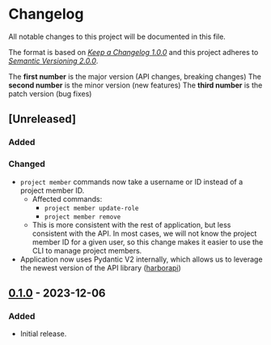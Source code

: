 # Changelog

All notable changes to this project will be documented in this file.

The format is based on [*Keep a Changelog 1.0.0*](https://keepachangelog.com/en/1.0.0/) and this project adheres to [*Semantic Versioning 2.0.0*](https://semver.org/).

The **first number** is the major version (API changes, breaking changes)
The **second number** is the minor version (new features)
The **third number** is the patch version (bug fixes)

<!-- changelog follows -->

## [Unreleased]

### Added


### Changed

- `project member` commands now take a username or ID instead of a project member ID.
  - Affected commands:
    - `project member update-role`
    - `project member remove`
  - This is more consistent with the rest of application, but less consistent with the API. In most cases, we will not know the project member ID for a given user, so this change makes it easier to use the CLI to manage project members.
- Application now uses Pydantic V2 internally, which allows us to leverage the newest version of the API library ([harborapi](https://github.com/pederhan/harborapi/))

## [0.1.0](https://github.com/pederhan/harbor-cli/tree/harbor-cli-v0.0.1) - 2023-12-06

### Added

- Initial release.

<!-- ### Changed -->
<!-- ### Fixed -->
